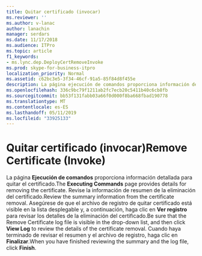 ```yaml
---
title: Quitar certificado (invocar)
ms.reviewer: ''
ms.author: v-lanac
author: lanachin
manager: serdars
ms.date: 11/17/2018
ms.audience: ITPro
ms.topic: article
f1_keywords:
- ms.lync.dep.DeployCertRemoveInvoke
ms.prod: skype-for-business-itpro
localization_priority: Normal
ms.assetid: c62bc3e5-3f34-46cf-91a5-85f84d8f455e
description: La página ejecución de comandos proporciona información detallada para quitar el certificado. Revise la información de resumen de la eliminación del certificado. Asegúrese de que el archivo de registro de quitar certificado está visible en la lista desplegable y, a continuación, haga clic en Ver registro para revisar los detalles de la eliminación del certificado. Cuando haya terminado de revisar el resumen y el archivo de registro, haga clic en Finalizar.
ms.openlocfilehash: 336c9bc79f1211ab2fc7ecb20c5411b40c6cb8fb
ms.sourcegitcommit: bb53f131fabb03a66f0d000f8ba668fbad190778
ms.translationtype: MT
ms.contentlocale: es-ES
ms.lasthandoff: 05/11/2019
ms.locfileid: "33925133"
---
```

# <a name="remove-certificate-invoke"></a><span data-ttu-id="bca1b-106">Quitar certificado (invocar)</span><span class="sxs-lookup"><span data-stu-id="bca1b-106">Remove Certificate (Invoke)</span></span>
 
<span data-ttu-id="bca1b-107">La página **Ejecución de comandos** proporciona información detallada para quitar el certificado.</span><span class="sxs-lookup"><span data-stu-id="bca1b-107">The **Executing Commands** page provides details for removing the certificate.</span></span> <span data-ttu-id="bca1b-108">Revise la información de resumen de la eliminación del certificado.</span><span class="sxs-lookup"><span data-stu-id="bca1b-108">Review the summary information from the certificate removal.</span></span> <span data-ttu-id="bca1b-109">Asegúrese de que el archivo de registro de quitar certificado está visible en la lista desplegable y, a continuación, haga clic en **Ver registro** para revisar los detalles de la eliminación del certificado.</span><span class="sxs-lookup"><span data-stu-id="bca1b-109">Be sure that the Remove Certificate log file is visible in the drop-down list, and then click **View Log** to review the details of the certificate removal.</span></span> <span data-ttu-id="bca1b-110">Cuando haya terminado de revisar el resumen y el archivo de registro, haga clic en **Finalizar**.</span><span class="sxs-lookup"><span data-stu-id="bca1b-110">When you have finished reviewing the summary and the log file, click **Finish**.</span></span>
  

